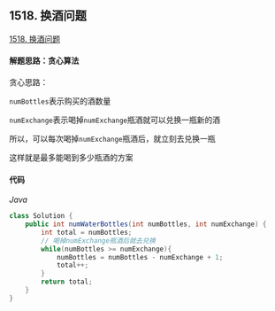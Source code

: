 ## 1518. 换酒问题

[1518. 换酒问题](https://leetcode-cn.com/problems/water-bottles/)

#### 解题思路：贪心算法

贪心思路：

`numBottles`表示购买的酒数量

`numExchange`表示喝掉`numExchange`瓶酒就可以兑换一瓶新的酒

所以，可以每次喝掉`numExchange`瓶酒后，就立刻去兑换一瓶

这样就是最多能喝到多少瓶酒的方案

#### 代码

*Java*

```java
class Solution {
    public int numWaterBottles(int numBottles, int numExchange) {
        int total = numBottles;
        // 喝掉numExchange瓶酒后就去兑换
        while(numBottles >= numExchange){
            numBottles = numBottles - numExchange + 1;
            total++;
        }
        return total;
    }
}
```

